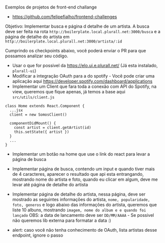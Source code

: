 Exemplos de projetos de front-end challange

- https://github.com/felipefialho/frontend-challenges

Objetivo: Implementar busca e página d detalhe de um artista. A busca deve ser feita na rota `http://boilerplate.local.plurall.net:3000/busca` e a página de detalhe do artista em `http://boilerplate.local.plurall.net:3000/artista/:id`

Cumprindo os checkpoints abaixo, você poderá enviar o PR para que possamos analizar seu código.

- Usar o que for possivel da https://elo.ui.e.plurall.net/ (Já esta instalado, `plurall-ui`)
- Modificar a integração OAuth para a do spotify - Você pode criar uma aplicação aqui https://developer.spotify.com/dashboard/applications
- Implementar um Client que fara toda a conexão com API do Spotify, na view, queremos que fique apenas, já temos a base aqui `src/utils/client.js`

```
class Home extends React.Component {
  ...jsx
  client = new SomosClient()

  componentDidMount() {
    const artist = client.getArtist(id)
    this.setState({ artist })
  }
  ...
}
```

- Implementar um botão na home que use o link do react para levar a página de busca
- Implementar página de busca, contendo um input e quando tiver mais de 4 caracteres, aparecer o resultado que api esta entrangando, mostrando nome do artista e foto, quando eu clicar em algum, deve me levar até página de detalhe do artista
- Implementar página de detalhe do artista, nessa página, deve ser mostrado as seguintes informações do artista, `nome, popularidade, foto, generos` e logo abaixo das informações do artista, queremos que liste 10 albuns, mostrando `imagem, nome do album e e quando foi lançado` OBS: a data de lancamento deve ser `DD/MM/AAAA` - Se possivel não queremos lib externa para formatar a data :)

- alert: caso você não tenha conhecimento de OAuth, lista artistas desse endpoint, ignore o passo
